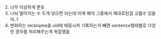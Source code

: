 2. 너무 이상하게 푼듯
3. 나눠 떨어지는 수 두개 넣으면 되는데 어케 해야 그중에서 제대로된걸 고를수 있을까..?
4. 변화하는 nickname을 uid에 매핑시켜 기록하는거 빼면 sentence형태별로 다양한 경우를 처리해주는게 복잡했음